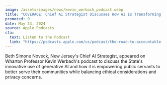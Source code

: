 ```yaml
---
image: /assets/images/news/kevin_werbach_podcast.webp
title: "COVERAGE: Chief AI Strategist Discusses How AI Is Transforming Government Services"
promoted: 0
date: May 23, 2024 
source: Apple Podcasts
cta:
  text: Listen to the Podcast
  link: "https://podcasts.apple.com/us/podcast/the-road-to-accountable-ai/id1739948118"
---
```


Beth Simone Noveck, New Jersey's Chief AI Strategist, appeared on Wharton Professor Kevin Werbach's podcast to discuss the State's innovative use of generative AI and how it is empowering public servants to better serve their communities while balancing ethical considerations and privacy concerns. 
